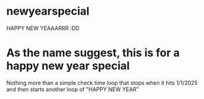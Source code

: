 # newyearspecial
HAPPY NEW YEAAARRR :DD

# As the name suggest, this is for a happy new year special
Nothing more than a simple check time loop that stops when it hits 1/1/2025 and then starts another loop of "HAPPY NEW YEAR"
